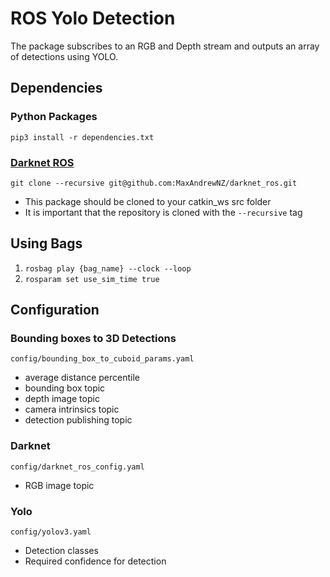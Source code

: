 # ROS Yolo Detection

The package subscribes to an RGB and Depth stream and outputs an array of detections using YOLO.

## Dependencies

### Python Packages

`pip3 install -r dependencies.txt`

### [Darknet ROS](https://github.com/MaxAndrewNZ/darknet_ros)

`git clone --recursive git@github.com:MaxAndrewNZ/darknet_ros.git`
- This package should be cloned to your catkin_ws src folder
- It is important that the repository is cloned with the `--recursive` tag

## Using Bags

1. `rosbag play {bag_name} --clock --loop`
2. `rosparam set use_sim_time true`

## Configuration

### Bounding boxes to 3D Detections

`config/bounding_box_to_cuboid_params.yaml`

- average distance percentile
- bounding box topic
- depth image topic
- camera intrinsics topic
- detection publishing topic

### Darknet

`config/darknet_ros_config.yaml`

- RGB image topic

### Yolo

`config/yolov3.yaml` 

- Detection classes 
- Required confidence for detection 
